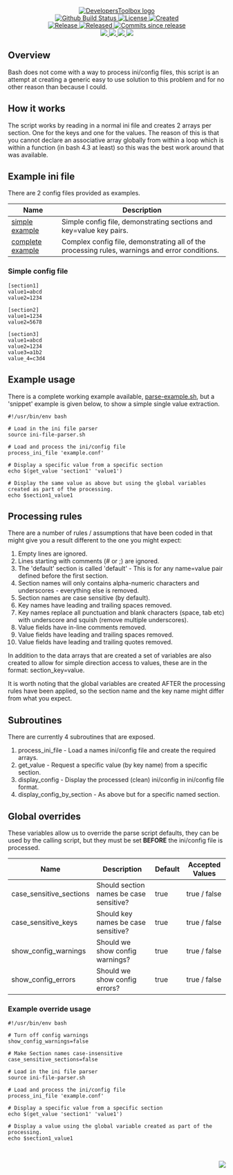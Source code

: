 <!-- markdownlint-disable -->
<p align="center">
    <a href="https://github.com/DevelopersToolbox/">
        <img src="https://cdn.wolfsoftware.com/assets/images/github/organisations/developerstoolbox/black-and-white-circle-256.png" alt="DevelopersToolbox logo" />
    </a>
    <br />
    <a href="https://github.com/DevelopersToolbox/ini-file-parser/actions/workflows/cicd.yml">
        <img src="https://img.shields.io/github/actions/workflow/status/DevelopersToolbox/ini-file-parser/cicd.yml?branch=master&label=build%20status&style=for-the-badge" alt="Github Build Status" />
    </a>
    <a href="https://github.com/DevelopersToolbox/ini-file-parser/blob/master/LICENSE.md">
        <img src="https://img.shields.io/github/license/DevelopersToolbox/ini-file-parser?color=blue&label=License&style=for-the-badge" alt="License">
    </a>
    <a href="https://github.com/DevelopersToolbox/ini-file-parser">
        <img src="https://img.shields.io/github/created-at/DevelopersToolbox/ini-file-parser?color=blue&label=Created&style=for-the-badge" alt="Created">
    </a>
    <br />
    <a href="https://github.com/DevelopersToolbox/ini-file-parser/releases/latest">
        <img src="https://img.shields.io/github/v/release/DevelopersToolbox/ini-file-parser?color=blue&label=Latest%20Release&style=for-the-badge" alt="Release">
    </a>
    <a href="https://github.com/DevelopersToolbox/ini-file-parser/releases/latest">
        <img src="https://img.shields.io/github/release-date/DevelopersToolbox/ini-file-parser?color=blue&label=Released&style=for-the-badge" alt="Released">
    </a>
    <a href="https://github.com/DevelopersToolbox/ini-file-parser/releases/latest">
        <img src="https://img.shields.io/github/commits-since/DevelopersToolbox/ini-file-parser/latest.svg?color=blue&style=for-the-badge" alt="Commits since release">
    </a>
    <br />
    <a href="https://github.com/DevelopersToolbox/ini-file-parser/blob/master/.github/CODE_OF_CONDUCT.md">
        <img src="https://img.shields.io/badge/Code%20of%20Conduct-blue?style=for-the-badge" />
    </a>
    <a href="https://github.com/DevelopersToolbox/ini-file-parser/blob/master/.github/CONTRIBUTING.md">
        <img src="https://img.shields.io/badge/Contributing-blue?style=for-the-badge" />
    </a>
    <a href="https://github.com/DevelopersToolbox/ini-file-parser/blob/master/.github/SECURITY.md">
        <img src="https://img.shields.io/badge/Report%20Security%20Concern-blue?style=for-the-badge" />
    </a>
    <a href="https://github.com/DevelopersToolbox/ini-file-parser/issues">
        <img src="https://img.shields.io/badge/Get%20Support-blue?style=for-the-badge" />
    </a>
</p>

## Overview

Bash does not come with a way to process ini/config files, this script is an attempt at creating a generic easy to use solution to this problem and for no other reason than because I could.

## How it works

The script works by reading in a normal ini file and creates 2 arrays per section. One for the keys and one for the values. The reason of this is that you cannot declare an associative array globally from within a loop which is within a function  (in bash 4.3 at least) so this was the best work around that was available. 

## Example ini file

There are 2 config files provided as examples.

| Name | Description |
| --- | --- |
| [simple example](demos/simple-example.conf) | Simple config file, demonstrating sections and key=value key pairs. |
| [complete example](demos/complete-example.conf) | Complex config file, demonstrating all of the processing rules, warnings and error conditions.|

### Simple config file
```
[section1]
value1=abcd
value2=1234

[section2]
value1=1234
value2=5678

[section3]
value1=abcd
value2=1234
value3=a1b2
value_4=c3d4
```

## Example usage

There is a complete working example available, [parse-example.sh](demos/parse-example.sh), but a 'snippet' example is given below, to show a simple single value extraction.

```shell
#!/usr/bin/env bash

# Load in the ini file parser
source ini-file-parser.sh

# Load and process the ini/config file
process_ini_file 'example.conf'

# Display a specific value from a specific section
echo $(get_value 'section1' 'value1')

# Display the same value as above but using the global variables created as part of the processing.
echo $section1_value1
```

## Processing rules

There are a number of rules / assumptions that have been coded in that might give you a result different to the one you might expect:

1. Empty lines are ignored.
2. Lines starting with comments (# or ;) are ignored.
3. The 'default' section is called 'default' - This is for any name=value pair defined before the first section.
4. Section names will only contains alpha-numeric characters and underscores - everything else is removed.
5. Section names are case sensitive (by default).
6. Key names have leading and trailing spaces removed.
7. Key names replace all punctuation and blank characters (space, tab etc)  with underscore and squish (remove multiple underscores).
8. Value fields have in-line comments removed.
9. Value fields have leading and trailing spaces removed.
10. Value fields have leading and trailing quotes removed.

In addition to the data arrays that are created a set of variables are also created to allow for simple direction access to values, these are in the format: section_key=value.

It is worth noting that the global variables are created AFTER the processing rules have been applied, so the section name and the key name might differ from what you expect.

## Subroutines

There are currently 4 subroutines that are exposed.

1. process\_ini\_file - Load a names ini/config file and create the required arrays.
2. get\_value - Request a specific value (by key name) from a specific section.
3. display\_config - Display the processed (clean) ini/config in ini/config file format.
4. display\_config\_by\_section - As above but for a specific named section.

## Global overrides

These variables allow us to override the parse script defaults, they can be used by the calling script, but they must be set **BEFORE** the ini/config file is processed.

| Name | Description | Default | Accepted Values |
| --- | --- | --- | --- |
| case\_sensitive\_sections | Should section names be case sensitive? | true | true / false |
| case\_sensitive\_keys | Should key names be case sensitive? | true | true / false |
| show\_config\_warnings | Should we show config warnings? | true | true / false |
| show\_config\_errors | Should we show config errors? | true | true / false |

### Example override usage

```shell
#!/usr/bin/env bash

# Turn off config warnings
show_config_warnings=false

# Make Section names case-insensitive
case_sensitive_sections=false

# Load in the ini file parser
source ini-file-parser.sh

# Load and process the ini/config file
process_ini_file 'example.conf'

# Display a specific value from a specific section
echo $(get_value 'section1' 'value1')

# Display a value using the global variable created as part of the processing.
echo $section1_value1
```

<br />
<p align="right"><a href="https://wolfsoftware.com/"><img src="https://img.shields.io/badge/Created%20by%20Wolf%20on%20behalf%20of%20Wolf%20Software-blue?style=for-the-badge" /></a></p>
